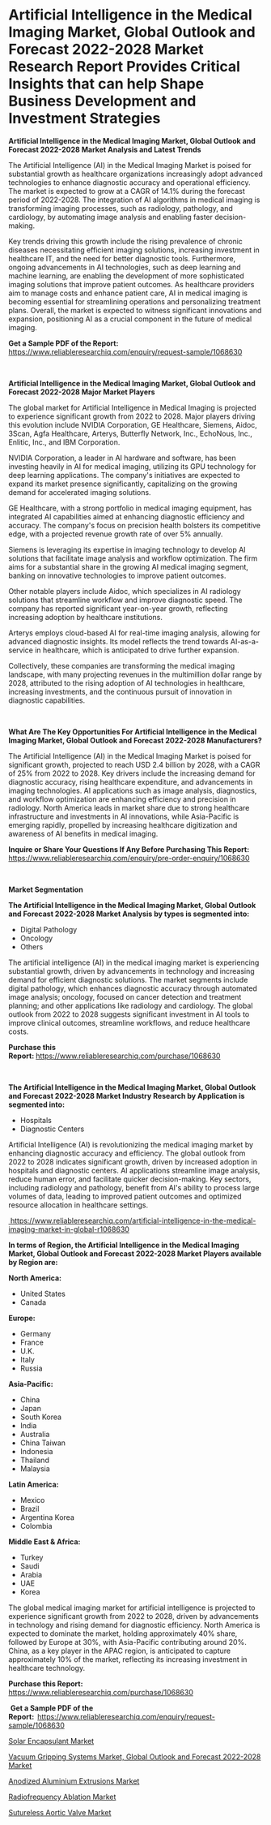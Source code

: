 <p><h1>Artificial Intelligence in the Medical Imaging Market, Global Outlook and Forecast 2022-2028 Market Research Report Provides Critical Insights that can help Shape Business Development and Investment Strategies</h1></p><p><strong>Artificial Intelligence in the Medical Imaging Market, Global Outlook and Forecast 2022-2028 Market Analysis and Latest Trends</strong></p>
<p><p>The Artificial Intelligence (AI) in the Medical Imaging Market is poised for substantial growth as healthcare organizations increasingly adopt advanced technologies to enhance diagnostic accuracy and operational efficiency. The market is expected to grow at a CAGR of 14.1% during the forecast period of 2022-2028. The integration of AI algorithms in medical imaging is transforming imaging processes, such as radiology, pathology, and cardiology, by automating image analysis and enabling faster decision-making.</p><p>Key trends driving this growth include the rising prevalence of chronic diseases necessitating efficient imaging solutions, increasing investment in healthcare IT, and the need for better diagnostic tools. Furthermore, ongoing advancements in AI technologies, such as deep learning and machine learning, are enabling the development of more sophisticated imaging solutions that improve patient outcomes. As healthcare providers aim to manage costs and enhance patient care, AI in medical imaging is becoming essential for streamlining operations and personalizing treatment plans. Overall, the market is expected to witness significant innovations and expansion, positioning AI as a crucial component in the future of medical imaging.</p></p>
<p><strong>Get a Sample PDF of the Report:&nbsp;</strong> <a href="https://www.reliableresearchiq.com/enquiry/request-sample/1068630?utm_campaign=1123&utm_medium=2&utm_source=Github&utm_content=ia&utm_term=25122024&utm_id=artificial-intelligence-in-the-medical-imaging-market-global-outlook-and-forecast-2022-2028">https://www.reliableresearchiq.com/enquiry/request-sample/1068630</a></p>
<p>&nbsp;</p>
<p><strong>Artificial Intelligence in the Medical Imaging Market, Global Outlook and Forecast 2022-2028 Major Market Players</strong></p>
<p><p>The global market for Artificial Intelligence in Medical Imaging is projected to experience significant growth from 2022 to 2028. Major players driving this evolution include NVIDIA Corporation, GE Healthcare, Siemens, Aidoc, 3Scan, Agfa Healthcare, Arterys, Butterfly Network, Inc., EchoNous, Inc., Enlitic, Inc., and IBM Corporation.</p><p>NVIDIA Corporation, a leader in AI hardware and software, has been investing heavily in AI for medical imaging, utilizing its GPU technology for deep learning applications. The company's initiatives are expected to expand its market presence significantly, capitalizing on the growing demand for accelerated imaging solutions.</p><p>GE Healthcare, with a strong portfolio in medical imaging equipment, has integrated AI capabilities aimed at enhancing diagnostic efficiency and accuracy. The company's focus on precision health bolsters its competitive edge, with a projected revenue growth rate of over 5% annually.</p><p>Siemens is leveraging its expertise in imaging technology to develop AI solutions that facilitate image analysis and workflow optimization. The firm aims for a substantial share in the growing AI medical imaging segment, banking on innovative technologies to improve patient outcomes.</p><p>Other notable players include Aidoc, which specializes in AI radiology solutions that streamline workflow and improve diagnostic speed. The company has reported significant year-on-year growth, reflecting increasing adoption by healthcare institutions.</p><p>Arterys employs cloud-based AI for real-time imaging analysis, allowing for advanced diagnostic insights. Its model reflects the trend towards AI-as-a-service in healthcare, which is anticipated to drive further expansion.</p><p>Collectively, these companies are transforming the medical imaging landscape, with many projecting revenues in the multimillion dollar range by 2028, attributed to the rising adoption of AI technologies in healthcare, increasing investments, and the continuous pursuit of innovation in diagnostic capabilities.</p></p>
<p>&nbsp;</p>
<p><strong>What Are The Key Opportunities For Artificial Intelligence in the Medical Imaging Market, Global Outlook and Forecast 2022-2028 Manufacturers?</strong></p>
<p><p>The Artificial Intelligence (AI) in the Medical Imaging Market is poised for significant growth, projected to reach USD 2.4 billion by 2028, with a CAGR of 25% from 2022 to 2028. Key drivers include the increasing demand for diagnostic accuracy, rising healthcare expenditure, and advancements in imaging technologies. AI applications such as image analysis, diagnostics, and workflow optimization are enhancing efficiency and precision in radiology. North America leads in market share due to strong healthcare infrastructure and investments in AI innovations, while Asia-Pacific is emerging rapidly, propelled by increasing healthcare digitization and awareness of AI benefits in medical imaging.</p></p>
<p><strong>Inquire or Share Your Questions If Any Before Purchasing This Report:</strong> <a href="https://www.reliableresearchiq.com/enquiry/pre-order-enquiry/1068630?utm_campaign=1123&utm_medium=2&utm_source=Github&utm_content=ia&utm_term=25122024&utm_id=artificial-intelligence-in-the-medical-imaging-market-global-outlook-and-forecast-2022-2028">https://www.reliableresearchiq.com/enquiry/pre-order-enquiry/1068630</a></p>
<p>&nbsp;</p>
<p><strong>Market Segmentation</strong></p>
<p><strong>The Artificial Intelligence in the Medical Imaging Market, Global Outlook and Forecast 2022-2028 Market Analysis by types is segmented into:</strong></p>
<p><ul><li>Digital Pathology</li><li>Oncology</li><li>Others</li></ul></p>
<p><p>The artificial intelligence (AI) in the medical imaging market is experiencing substantial growth, driven by advancements in technology and increasing demand for efficient diagnostic solutions. The market segments include digital pathology, which enhances diagnostic accuracy through automated image analysis; oncology, focused on cancer detection and treatment planning; and other applications like radiology and cardiology. The global outlook from 2022 to 2028 suggests significant investment in AI tools to improve clinical outcomes, streamline workflows, and reduce healthcare costs.</p></p>
<p><strong>Purchase this Report:&nbsp;</strong><a href="https://www.reliableresearchiq.com/purchase/1068630?utm_campaign=1123&utm_medium=2&utm_source=Github&utm_content=ia&utm_term=25122024&utm_id=artificial-intelligence-in-the-medical-imaging-market-global-outlook-and-forecast-2022-2028">https://www.reliableresearchiq.com/purchase/1068630</a></p>
<p>&nbsp;</p>
<p><strong>The Artificial Intelligence in the Medical Imaging Market, Global Outlook and Forecast 2022-2028 Market Industry Research by Application is segmented into:</strong></p>
<p><ul><li>Hospitals</li><li>Diagnostic Centers</li></ul></p>
<p><p>Artificial Intelligence (AI) is revolutionizing the medical imaging market by enhancing diagnostic accuracy and efficiency. The global outlook from 2022 to 2028 indicates significant growth, driven by increased adoption in hospitals and diagnostic centers. AI applications streamline image analysis, reduce human error, and facilitate quicker decision-making. Key sectors, including radiology and pathology, benefit from AI's ability to process large volumes of data, leading to improved patient outcomes and optimized resource allocation in healthcare settings.</p></p>
<p><a href="https://www.reliableresearchiq.com/artificial-intelligence-in-the-medical-imaging-market-in-global-r1068630?utm_campaign=1123&utm_medium=2&utm_source=Github&utm_content=ia&utm_term=25122024&utm_id=artificial-intelligence-in-the-medical-imaging-market-global-outlook-and-forecast-2022-2028">&nbsp;https://www.reliableresearchiq.com/artificial-intelligence-in-the-medical-imaging-market-in-global-r1068630</a></p>
<p><strong>In terms of Region, the Artificial Intelligence in the Medical Imaging Market, Global Outlook and Forecast 2022-2028 Market Players available by Region are:</strong></p>
<p>
    <p> <strong> North America: </strong>
        <ul>
            <li>United States</li>
            <li>Canada</li>
        </ul>
        </p> 
    <p> <strong> Europe: </strong>
        <ul>
            <li>Germany</li>
            <li>France</li>
            <li>U.K.</li>
            <li>Italy</li>
            <li>Russia</li>
        </ul>
        </p> 
    <p> <strong> Asia-Pacific: </strong>
        <ul>
            <li>China</li>
            <li>Japan</li>
            <li>South Korea</li>
            <li>India</li>
            <li>Australia</li>
            <li>China Taiwan</li>
            <li>Indonesia</li>
            <li>Thailand</li>
            <li>Malaysia</li>
        </ul>
        </p> 
    <p> <strong> Latin America: </strong>
        <ul>
            <li>Mexico</li>
            <li>Brazil</li>
            <li>Argentina Korea</li>
            <li>Colombia</li>
        </ul>
        </p> 
    <p> <strong> Middle East & Africa: </strong>
        <ul>
            <li>Turkey</li>
            <li>Saudi</li>
            <li>Arabia</li>
            <li>UAE</li>
            <li>Korea</li>
        </ul>
    </p>
    </p>
<p><p>The global medical imaging market for artificial intelligence is projected to experience significant growth from 2022 to 2028, driven by advancements in technology and rising demand for diagnostic efficiency. North America is expected to dominate the market, holding approximately 40% share, followed by Europe at 30%, with Asia-Pacific contributing around 20%. China, as a key player in the APAC region, is anticipated to capture approximately 10% of the market, reflecting its increasing investment in healthcare technology.</p></p>
<p><strong>Purchase this Report: </strong><a href="https://www.reliableresearchiq.com/purchase/1068630?utm_campaign=1123&utm_medium=2&utm_source=Github&utm_content=ia&utm_term=25122024&utm_id=artificial-intelligence-in-the-medical-imaging-market-global-outlook-and-forecast-2022-2028">https://www.reliableresearchiq.com/purchase/1068630</a></p>
<p>&nbsp;<strong>Get a Sample PDF of the Report:&nbsp;&nbsp;</strong><a href="https://www.reliableresearchiq.com/enquiry/request-sample/1068630?utm_campaign=1123&utm_medium=2&utm_source=Github&utm_content=ia&utm_term=25122024&utm_id=artificial-intelligence-in-the-medical-imaging-market-global-outlook-and-forecast-2022-2028">https://www.reliableresearchiq.com/enquiry/request-sample/1068630</a></p>
<p><strong></strong></p>
<p><p><a href="https://www.linkedin.com/pulse/based-insight-dial-vnq0f?utm_campaign=1123&utm_medium=2&utm_source=Github&utm_content=ia&utm_term=25122024&utm_id=artificial-intelligence-in-the-medical-imaging-market-global-outlook-and-forecast-2022-2028">Solar Encapsulant Market</a></p><p><a href="https://github.com/cheryjhonson/Market-Research-Report-List-1/blob/main/vacuum-gripping-systems-market-global-outlook-and-forecast-2022-2028-market.md?utm_campaign=1123&utm_medium=2&utm_source=Github&utm_content=ia&utm_term=25122024&utm_id=artificial-intelligence-in-the-medical-imaging-market-global-outlook-and-forecast-2022-2028">Vacuum Gripping Systems Market, Global Outlook and Forecast 2022-2028 Market</a></p><p><a href="https://www.linkedin.com/pulse/rev-athenaur-okk4f?utm_campaign=1123&utm_medium=2&utm_source=Github&utm_content=ia&utm_term=25122024&utm_id=artificial-intelligence-in-the-medical-imaging-market-global-outlook-and-forecast-2022-2028">Anodized Aluminium Extrusions Market</a></p><p><a href="https://www.linkedin.com/pulse/navigating-radiofrequency-ablation-market-size-trends-revenue-nbvmf?utm_campaign=1123&utm_medium=2&utm_source=Github&utm_content=ia&utm_term=25122024&utm_id=artificial-intelligence-in-the-medical-imaging-market-global-outlook-and-forecast-2022-2028">Radiofrequency Ablation Market</a></p><p><a href="https://www.linkedin.com/pulse/market-size-scope-sutureless-aortic-valve-forecasted-dmszf?utm_campaign=1123&utm_medium=2&utm_source=Github&utm_content=ia&utm_term=25122024&utm_id=artificial-intelligence-in-the-medical-imaging-market-global-outlook-and-forecast-2022-2028">Sutureless Aortic Valve Market</a></p></p>